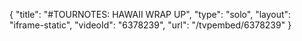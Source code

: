 {
    "title": "#TOURNOTES: HAWAII WRAP UP",
    "type": "solo",
    "layout": "iframe-static",
    "videoId": "6378239",
    "url": "\/tvpembed\/6378239"
}